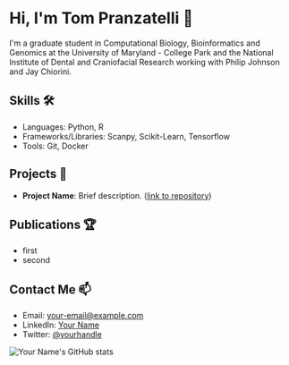 # Hi, I'm Tom Pranzatelli 👋

I'm a graduate student in Computational Biology, Bioinformatics and Genomics at the University of Maryland - College Park and the National Institute of Dental and Craniofacial Research working with Philip Johnson and Jay Chiorini.

## Skills 🛠️

- Languages: Python, R
- Frameworks/Libraries: Scanpy, Scikit-Learn, Tensorflow
- Tools: Git, Docker

## Projects 📂

- **Project Name**: Brief description. ([link to repository](#))

## Publications 🏆

- first
- second

## Contact Me 📫

- Email: your-email@example.com
- LinkedIn: [Your Name](#)
- Twitter: [@yourhandle](#)

![Your Name's GitHub stats](https://github-readme-stats.vercel.app/api?username=yourusername&show_icons=true&theme=radical)
